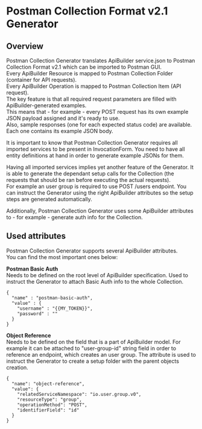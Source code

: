 Postman Collection Format v2.1 Generator
=================

## Overview
Postman Collection Generator translates ApiBuilder service.json to Postman Collection Format v2.1
which can be imported to Postman GUI.  
Every ApiBuilder Resource is mapped to Postman Collection Folder (container for API requests).  
Every ApiBuilder Operation is mapped to Postman Collection Item (API request).  
The key feature is that all required request parameters are filled with ApiBuilder-generated examples.  
This means that - for example - every POST request has its own example JSON payload assigned and it's ready to use.  
Also, sample responses (one for each expected status code) are available. Each one contains its example JSON body.

It is important to know that Postman Collection Generator requires all imported services to be present in InvocationForm.
You need to have all entity definitions at hand in order to generate example JSONs for them.

Having all imported services implies yet another feature of the Generator. It is able to generate the dependant setup calls for the Collection 
(the requests that should be ran before executing the actual requests).  
For example an user group is required to use POST /users endpoint. 
You can instruct the Generator using the right ApiBuilder attributes so the setup steps are generated automatically.

Additionally, Postman Collection Generator uses some ApiBuilder attributes to - for example - generate auth info for the Collection.

## Used attributes
Postman Collection Generator supports several ApiBuilder attributes.  
You can find the most important ones below:

**Postman Basic Auth**  
Needs to be defined on the root level of ApiBuilder specification.
Used to instruct the Generator to attach Basic Auth info to the whole Collection.  
```
{
  "name" : "postman-basic-auth",
  "value" : {
    "username" : "{{MY_TOKEN}}",
    "password" : ""
  }
}
```

**Object Reference**  
Needs to be defined on the field that is a part of ApiBuilder model.
For example it can be attached to "user-group-id" string field in order to reference an endpoint, which creates an user group.
The attribute is used to instruct the Generator to create a setup folder with the parent objects creation.
```
{
  "name": "object-reference",
  "value": {
    "relatedServiceNamespace": "io.user.group.v0",
    "resourceType": "group",
    "operationMethod": "POST",
    "identifierField": "id"
  }
}
```